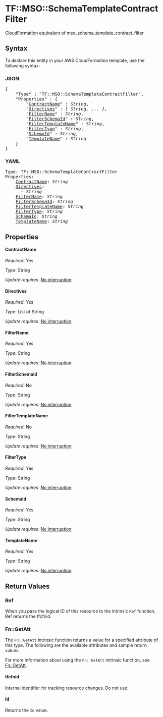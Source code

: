 # TF::MSO::SchemaTemplateContractFilter

CloudFormation equivalent of mso_schema_template_contract_filter

## Syntax

To declare this entity in your AWS CloudFormation template, use the following syntax:

### JSON

<pre>
{
    "Type" : "TF::MSO::SchemaTemplateContractFilter",
    "Properties" : {
        "<a href="#contractname" title="ContractName">ContractName</a>" : <i>String</i>,
        "<a href="#directives" title="Directives">Directives</a>" : <i>[ String, ... ]</i>,
        "<a href="#filtername" title="FilterName">FilterName</a>" : <i>String</i>,
        "<a href="#filterschemaid" title="FilterSchemaId">FilterSchemaId</a>" : <i>String</i>,
        "<a href="#filtertemplatename" title="FilterTemplateName">FilterTemplateName</a>" : <i>String</i>,
        "<a href="#filtertype" title="FilterType">FilterType</a>" : <i>String</i>,
        "<a href="#schemaid" title="SchemaId">SchemaId</a>" : <i>String</i>,
        "<a href="#templatename" title="TemplateName">TemplateName</a>" : <i>String</i>
    }
}
</pre>

### YAML

<pre>
Type: TF::MSO::SchemaTemplateContractFilter
Properties:
    <a href="#contractname" title="ContractName">ContractName</a>: <i>String</i>
    <a href="#directives" title="Directives">Directives</a>: <i>
      - String</i>
    <a href="#filtername" title="FilterName">FilterName</a>: <i>String</i>
    <a href="#filterschemaid" title="FilterSchemaId">FilterSchemaId</a>: <i>String</i>
    <a href="#filtertemplatename" title="FilterTemplateName">FilterTemplateName</a>: <i>String</i>
    <a href="#filtertype" title="FilterType">FilterType</a>: <i>String</i>
    <a href="#schemaid" title="SchemaId">SchemaId</a>: <i>String</i>
    <a href="#templatename" title="TemplateName">TemplateName</a>: <i>String</i>
</pre>

## Properties

#### ContractName

_Required_: Yes

_Type_: String

_Update requires_: [No interruption](https://docs.aws.amazon.com/AWSCloudFormation/latest/UserGuide/using-cfn-updating-stacks-update-behaviors.html#update-no-interrupt)

#### Directives

_Required_: Yes

_Type_: List of String

_Update requires_: [No interruption](https://docs.aws.amazon.com/AWSCloudFormation/latest/UserGuide/using-cfn-updating-stacks-update-behaviors.html#update-no-interrupt)

#### FilterName

_Required_: Yes

_Type_: String

_Update requires_: [No interruption](https://docs.aws.amazon.com/AWSCloudFormation/latest/UserGuide/using-cfn-updating-stacks-update-behaviors.html#update-no-interrupt)

#### FilterSchemaId

_Required_: No

_Type_: String

_Update requires_: [No interruption](https://docs.aws.amazon.com/AWSCloudFormation/latest/UserGuide/using-cfn-updating-stacks-update-behaviors.html#update-no-interrupt)

#### FilterTemplateName

_Required_: No

_Type_: String

_Update requires_: [No interruption](https://docs.aws.amazon.com/AWSCloudFormation/latest/UserGuide/using-cfn-updating-stacks-update-behaviors.html#update-no-interrupt)

#### FilterType

_Required_: Yes

_Type_: String

_Update requires_: [No interruption](https://docs.aws.amazon.com/AWSCloudFormation/latest/UserGuide/using-cfn-updating-stacks-update-behaviors.html#update-no-interrupt)

#### SchemaId

_Required_: Yes

_Type_: String

_Update requires_: [No interruption](https://docs.aws.amazon.com/AWSCloudFormation/latest/UserGuide/using-cfn-updating-stacks-update-behaviors.html#update-no-interrupt)

#### TemplateName

_Required_: Yes

_Type_: String

_Update requires_: [No interruption](https://docs.aws.amazon.com/AWSCloudFormation/latest/UserGuide/using-cfn-updating-stacks-update-behaviors.html#update-no-interrupt)

## Return Values

### Ref

When you pass the logical ID of this resource to the intrinsic `Ref` function, Ref returns the tfcfnid.

### Fn::GetAtt

The `Fn::GetAtt` intrinsic function returns a value for a specified attribute of this type. The following are the available attributes and sample return values.

For more information about using the `Fn::GetAtt` intrinsic function, see [Fn::GetAtt](https://docs.aws.amazon.com/AWSCloudFormation/latest/UserGuide/intrinsic-function-reference-getatt.html).

#### tfcfnid

Internal identifier for tracking resource changes. Do not use.

#### Id

Returns the <code>Id</code> value.

